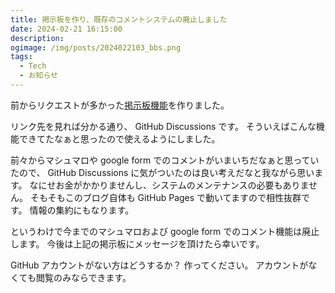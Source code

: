 ```yaml
---
title: 掲示板を作り、既存のコメントシステムの廃止しました
date: 2024-02-21 16:15:00
description:
ogimage: /img/posts/2024022103_bbs.png
tags:
  - Tech
  - お知らせ
---
```


前からリクエストが多かった[掲示板機能](https://github.com/kbaba1001/kbaba1001.github.io/discussions)を作りました。

リンク先を見れば分かる通り、 GitHub Discussions です。
そういえばこんな機能できてたなぁと思ったので使えるようにしました。

前々からマシュマロや google form でのコメントがいまいちだなぁと思っていたので、
GitHub Discussions に気がついたのは良い考えだなと我ながら思います。
なにせお金がかかりませんし、システムのメンテナンスの必要もありません。
そもそもこのブログ自体も GitHub Pages で動いてますので相性抜群です。
情報の集約にもなります。

というわけで今までのマシュマロおよび google form でのコメント機能は廃止します。
今後は上記の掲示板にメッセージを頂けたら幸いです。

GitHub アカウントがない方はどうするか？ 作ってください。
アカウントがなくても閲覧のみならできます。
